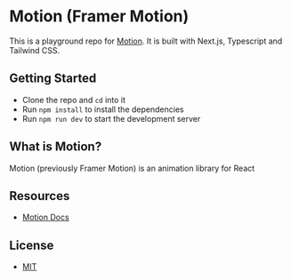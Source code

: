# Motion (Framer Motion)

This is a playground repo for [Motion](https://motion.dev/). It is built with Next.js, Typescript and Tailwind CSS.

## Getting Started

- Clone the repo and `cd` into it
- Run `npm install` to install the dependencies
- Run `npm run dev` to start the development server

## What is Motion?

Motion (previously Framer Motion) is an animation library for React

## Resources

- [Motion Docs](https://motion.dev/docs/react-quick-start)

## License

- [MIT](LICENSE.md)
